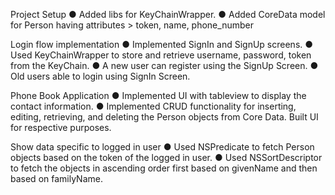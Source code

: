 Project Setup 
● Added libs for KeyChainWrapper.
● Added CoreData model for Person having  attributes > token, name, phone_number

Login flow implementation
● Implemented SignIn and SignUp screens.
● Used KeyChainWrapper to store and retrieve username, password, token from the KeyChain.
● A new user can register using the SignUp Screen.
● Old users able to login using SignIn Screen.

Phone Book Application
● Implemented UI with tableview to display the contact information.
● Implemented CRUD functionality for inserting, editing, retrieving, and deleting the Person objects
from Core Data. Built UI for respective purposes.

Show data specific to logged in user
● Used NSPredicate to fetch Person objects based on the token of the logged in user.
● Used NSSortDescriptor to fetch the objects in ascending order first based on givenName and then
based on familyName.
